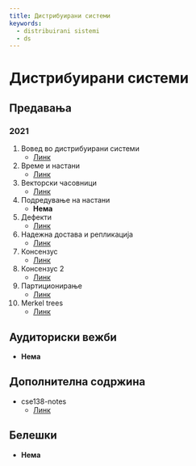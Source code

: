 ```yaml
---
title: Дистрибуирани системи
keywords:
  - distribuirani sistemi
  - ds
---
```


# Дистрибуирани системи

## Предавања

### 2021

1. Вовед во дистрибуирани системи
   - [Линк](https://bbb-lb.finki.ukim.mk/playback/presentation/2.3/0b8ffff0e1a668e14e4d1cc45f74c03c58b45b1e-1633334408025?meetingId=0b8ffff0e1a668e14e4d1cc45f74c03c58b45b1e-1633334408025)
2. Време и настани
   - [Линк](https://bbb-lb.finki.ukim.mk/playback/presentation/2.3/20a2ab6e38df9f5fc95de5627f140a8da06fb413-1634288446664?meetingId=20a2ab6e38df9f5fc95de5627f140a8da06fb413-1634288446664)
3. Векторски часовници
   - [Линк](https://bbb-lb.finki.ukim.mk/playback/presentation/2.3/2e73fbfa378e6fa634df57ddf2d48c93c4b9c0ff-1634893416603?meetingId=2e73fbfa378e6fa634df57ddf2d48c93c4b9c0ff-1634893416603)
4. Подредување на настани
   - **Нема**
5. Дефекти
   - [Линк](https://bbb-lb.finki.ukim.mk/playback/presentation/2.3/2def6da9b8a0cd1f616056845d9db4f7aaa9d92e-1636106404717?meetingId=2def6da9b8a0cd1f616056845d9db4f7aaa9d92e-1636106404717)
6. Надежна достава и репликација
   - [Линк](https://bbb-lb.finki.ukim.mk/playback/presentation/2.3/9769cf0b73e5cd6eac15a76dc502bbe26c14823a-1636712857979?meetingId=9769cf0b73e5cd6eac15a76dc502bbe26c14823a-1636712857979)
7. Консензус
   - [Линк](https://bbb-lb.finki.ukim.mk/playback/presentation/2.3/be29d20831e59f195e5bef6931930a9d4a005567-1638529031532?meetingId=be29d20831e59f195e5bef6931930a9d4a005567-1638529031532)
8. Консензус 2
   - [Линк](https://bbb-lb.finki.ukim.mk/playback/presentation/2.3/58f339c72aa4910c754b8ca1a68e3a7e115d0e9b-1639130364761)
9. Партиционирање
   - [Линк](https://bbb-lb.finki.ukim.mk/playback/presentation/2.3/541dab59e0026a9348ad6550d4d7544624ad4993-1639736976931)
10. Merkel trees
    - [Линк](https://bbb-lb.finki.ukim.mk/playback/presentation/2.3/3b2ec3e8f6f7aacc4b885c5ce77c50e27e243266-1640341680679)

## Аудиториски вежби

- **Нема**

## Дополнителна содржина

- cse138-notes
  - [Линк](https://cse138-notes.readthedocs.io/en/latest/intro.html)

## Белешки

- **Нема**
